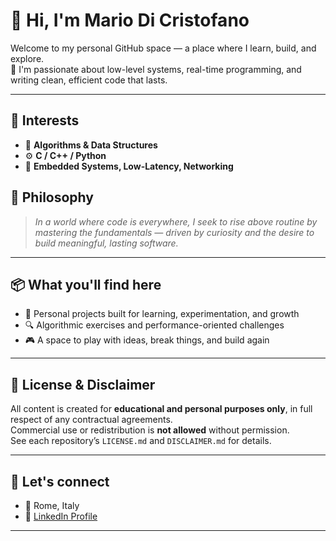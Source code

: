 # 👋 Hi, I'm Mario Di Cristofano

Welcome to my personal GitHub space — a place where I learn, build, and explore.  
🔧 I'm passionate about low-level systems, real-time programming, and writing clean, efficient code that lasts.

---

## 🧠 Interests

- 🧩 **Algorithms & Data Structures**  
- ⚙️ **C / C++ / Python**  
- 📡 **Embedded Systems, Low-Latency, Networking**


## 🎯 Philosophy

> *In a world where code is everywhere, I seek to rise above routine by mastering the fundamentals — driven by curiosity and the desire to build meaningful, lasting software.*

---

## 📦 What you'll find here

- 📂 Personal projects built for learning, experimentation, and growth  
- 🔍 Algorithmic exercises and performance-oriented challenges  
- 🎮 A space to play with ideas, break things, and build again

---

## 🔐 License & Disclaimer

All content is created for **educational and personal purposes only**, in full respect of any contractual agreements.  
Commercial use or redistribution is **not allowed** without permission.  
See each repository’s `LICENSE.md` and `DISCLAIMER.md` for details.

---

## 🤝 Let's connect

- 📍 Rome, Italy  
- 💼 [LinkedIn Profile](https://www.linkedin.com/in/mario-di-cristofano-b485b8321)

---
